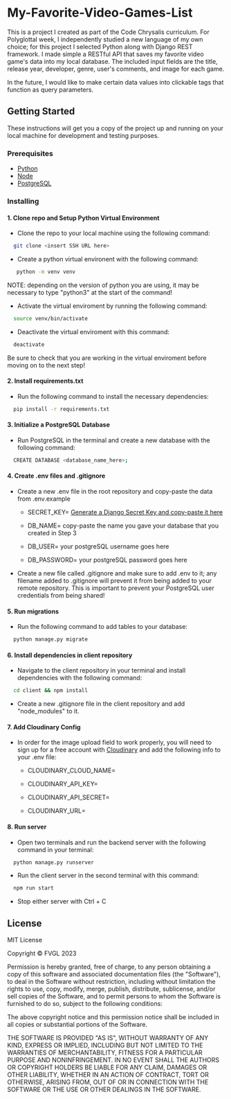 # My-Favorite-Video-Games-List

This is a project I created as part of the Code Chrysalis curriculum. For Polyglottal week, 
I independently studied a new language of my own choice; for this project I selected Python along with Django REST framework. I made simple a RESTful API that saves my favorite video game's data into my local database. The included input fields are the title, release year, developer, genre, user's comments, and image for each game. 

In the future, I would like to make certain data values into clickable tags that function as query parameters.

## Getting Started

These instructions will get you a copy of the project up and running on your local machine for development and testing purposes.

### Prerequisites

* [Python](https://www.python.org/)
* [Node](https://nodejs.org/)
* [PostgreSQL](https://www.postgresql.org/)

### Installing

#### 1. Clone repo and Setup Python Virtual Environment

- Clone the repo to your local machine using the following command:
```bash
  git clone <insert SSH URL here>
```

- Create a python virtual environent with the following command:
 ```bash
    python -m venv venv
  ```

  NOTE: depending on the version of python you are using, it may be necessary to type "python3" at the start of the command!

- Activate the virtual enviroment by running the following command:
```bash
  source venv/bin/activate
```
- Deactivate the virtual enviroment with this command:
```bash
  deactivate
```

Be sure to check that you are working in the virtual enviroment before moving on to the next step!

#### 2. Install requirements.txt
- Run the following command to install the necessary dependencies:
```bash
  pip install -r requirements.txt
```

#### 3. Initialize a PostgreSQL Database
- Run PostgreSQL in the terminal and create a new database with the following command:
```bash
  CREATE DATABASE <database_name_here>;
```

#### 4. Create .env files and .gitignore
- Create a new .env file in the root repository and copy-paste the data from .env.example

  - SECRET_KEY= [Generate a Django Secret Key and copy-paste it here](https://medium.com/django-unleashed/securing-django-applications-best-practices-for-managing-secret-keys-and-environment-variables-f10f5a53490b)

  - DB_NAME= copy-paste the name you gave your database that you created in Step 3

  - DB_USER= your postgreSQL username goes here

  - DB_PASSWORD= your postgreSQL password goes here

- Create a new file called .gitignore and make sure to add .env to it; any filename added to .gitignore will prevent it from being added to your remote repository. This is important to prevent your PostgreSQL user credentials from being shared!

#### 5. Run migrations
- Run the following command to add tables to your database:
```bash
  python manage.py migrate
```

#### 6. Install dependencies in client repository
- Navigate to the client repository in your terminal and install dependencies with the following command:
```bash
  cd client && npm install
```
- Create a new .gitignore file in the client repository and add "node_modules" to it.

#### 7. Add Cloudinary Config
- In order for the image upload field to work properly, you will need to sign up for a free account with [Cloudinary](https://cloudinary.com/) and add the following info to your .env file:

  - CLOUDINARY_CLOUD_NAME=

  - CLOUDINARY_API_KEY=

  - CLOUDINARY_API_SECRET=

  - CLOUDINARY_URL=

#### 8. Run server
- Open two terminals and run the backend server with the following command in your terminal:
```bash
  python manage.py runserver
  ```
- Run the client server in the second terminal with this command:
```bash
  npm run start
```
- Stop either server with Ctrl + C

## License

MIT License

Copyright © FVGL 2023

Permission is hereby granted, free of charge, to any person obtaining a copy of this software and associated documentation files (the "Software"), to deal in the Software without restriction, including without limitation the rights to use, copy, modify, merge, publish, distribute, sublicense, and/or sell copies of the Software, and to permit persons to whom the Software is furnished to do so, subject to the following conditions:

The above copyright notice and this permission notice shall be included in all copies or substantial portions of the Software.

THE SOFTWARE IS PROVIDED "AS IS", WITHOUT WARRANTY OF ANY KIND, EXPRESS OR IMPLIED, INCLUDING BUT NOT LIMITED TO THE WARRANTIES OF MERCHANTABILITY, FITNESS FOR A PARTICULAR PURPOSE AND NONINFRINGEMENT. IN NO EVENT SHALL THE AUTHORS OR COPYRIGHT HOLDERS BE LIABLE FOR ANY CLAIM, DAMAGES OR OTHER LIABILITY, WHETHER IN AN ACTION OF CONTRACT, TORT OR OTHERWISE, ARISING FROM, OUT OF OR IN CONNECTION WITH THE SOFTWARE OR THE USE OR OTHER DEALINGS IN THE SOFTWARE.
